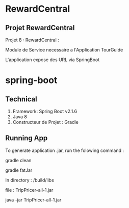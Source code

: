 # RewardCentral

## Projet RewardCentral

Projet 8 : RewardCentral : 

Module de Service necessaire a l'Application TourGuide

L'application expose des URL via SpringBoot


# spring-boot
## Technical

1. Framework: Spring Boot v2.1.6
2. Java 8
4. Constructeur de Projet : Gradle


## Running App
To generate application .jar, run the folowing command :

gradle clean

gradle fatJar

In directory : /build/libs

file : TripPricer-all-1.jar

java -jar TripPricer-all-1.jar
